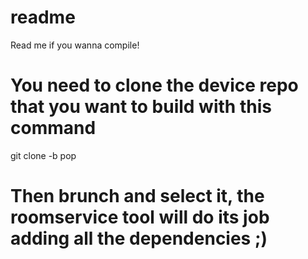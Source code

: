 # readme
Read me if you wanna compile!

# You need to clone the device repo that you want to build with this command

git clone <repourl> -b pop <folder>
# Then brunch and select it, the roomservice tool will do its job adding all the dependencies ;)
